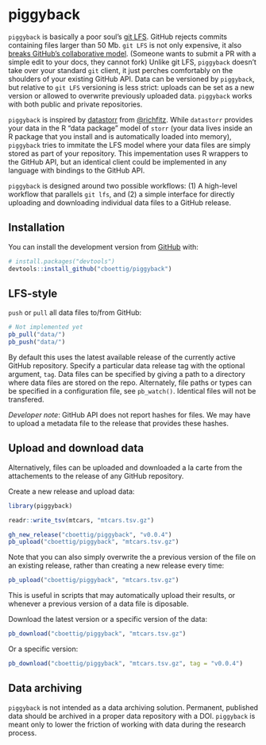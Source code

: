
<!-- README.md is generated from README.Rmd. Please edit that file -->

# piggyback

`piggyback` is basically a poor soul’s [git
LFS](https://git-lfs.github.com/). GitHub rejects commits containing
files larger than 50 Mb. `git LFS` is not only expensive, it also
[breaks GitHub’s collaborative
model](https://medium.com/@megastep/github-s-large-file-storage-is-no-panacea-for-open-source-quite-the-opposite-12c0e16a9a91).
(Someone wants to submit a PR with a simple edit to your docs, they
cannot fork) Unlike git LFS, `piggyback` doesn’t take over your standard
`git` client, it just perches comfortably on the shoulders of your
existing GitHub API. Data can be versioned by `piggyback`, but relative
to `git LFS` versioning is less strict: uploads can be set as a new
version or allowed to overwrite previously uploaded data. `piggyback`
works with both public and private repositories.

`piggyback` is inspired by
[datastorr](https://github.com/ropenscilabs/datastorr) from
[@richfitz](http://github.com/richfitz). While `datastorr` provides your
data in the R “data package” model of `storr` (your data lives inside an
R package that you install and is automatically loaded into memory),
`piggyback` tries to immitate the LFS model where your data files are
simply stored as part of your repository. This impementation uses R
wrappers to the GitHub API, but an identical client could be implemented
in any language with bindings to the GitHub API.

`piggyback` is designed around two possible workflows: (1) A high-level
workflow that parallels `git lfs`, and (2) a simple interface for
directly uploading and downloading individual data files to a GitHub
release.

## Installation

You can install the development version from
[GitHub](https://github.com/) with:

``` r
# install.packages("devtools")
devtools::install_github("cboettig/piggyback")
```

## LFS-style

`push` or `pull` all data files to/from GitHub:

``` r
# Not implemented yet
pb_pull("data/")
pb_push("data/")
```

By default this uses the latest available release of the currently
active GitHub repository. Specify a particular data release tag with the
optional argument, `tag`. Data files can be specified by giving a path
to a directory where data files are stored on the repo. Alternately,
file paths or types can be specified in a configuration file, see
`pb_watch()`. Identical files will not be transfered.

*Developer note*: GitHub API does not report hashes for files. We may
have to upload a metadata file to the release that provides these
hashes.

## Upload and download data

Alternatively, files can be uploaded and downloaded a la carte from the
attachements to the release of any GitHub repository.

Create a new release and upload data:

``` r
library(piggyback)

readr::write_tsv(mtcars, "mtcars.tsv.gz")

gh_new_release("cboettig/piggyback", "v0.0.4")
pb_upload("cboettig/piggyback", "mtcars.tsv.gz")
```

Note that you can also simply overwrite the a previous version of the
file on an existing release, rather than creating a new release every
time:

``` r
pb_upload("cboettig/piggyback", "mtcars.tsv.gz")
```

This is useful in scripts that may automatically upload their results,
or whenever a previous version of a data file is diposable.

Download the latest version or a specific version of the data:

``` r
pb_download("cboettig/piggyback", "mtcars.tsv.gz")
```

Or a specific version:

``` r
pb_download("cboettig/piggyback", "mtcars.tsv.gz", tag = "v0.0.4")
```

## Data archiving

`piggyback` is not intended as a data archiving solution. Permanent,
published data should be archived in a proper data repository with a
DOI. `piggyback` is meant only to lower the friction of working with
data during the research process.
